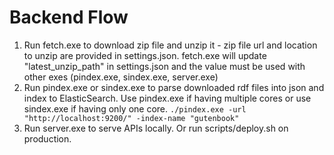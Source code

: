 # Backend Flow

1. Run fetch.exe to download zip file and unzip it - zip file url and location to unzip are provided in settings.json. fetch.exe will update "latest_unzip_path" in settings.json and the value must be used with other exes (pindex.exe, sindex.exe, server.exe) 
2. Run pindex.exe or sindex.exe to parse downloaded rdf files into json and index to ElasticSearch. Use pindex.exe if having multiple cores or use sindex.exe if having only one core.
    ```./pindex.exe -url "http://localhost:9200/" -index-name "gutenbook"```
3. Run server.exe to serve APIs locally. Or run scripts/deploy.sh on production.
